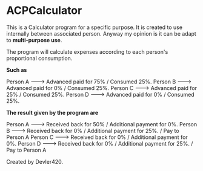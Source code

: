 # ACPCalculator

This is a Calculator program for a specific purpose. It is created to use internally between associated person.
Anyway my opinion is it can be adapt to **multi-purpose use**.

The program will calculate expenses according to each person's proportional consumption.

**Such as**

Person A ---> Advanced paid for 75% / Consumed 25%.
Person B ---> Advanced paid for 0%  / Consumed 25%.
Person C ---> Advanced paid for 25% / Consumed 25%.
Person D ---> Advanced paid for 0%  / Consumed 25%.

**The result given by the program are**

Person A ---> Received back for 50% / Additional payment for 0%.
Person B ---> Received back for 0%  / Additional payment for 25%. / Pay to Person A
Person C ---> Received back for 0%  / Additional payment for 0%.
Person D ---> Received back for 0%  / Additional payment for 25%. / Pay to Person A



Created by Devler420.
